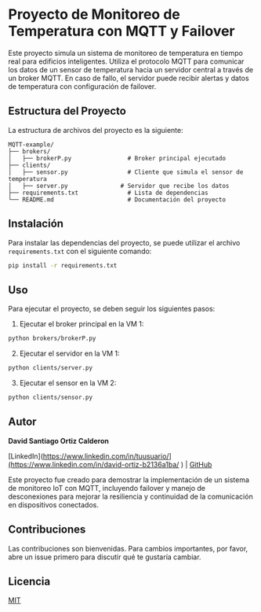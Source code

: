 # Proyecto de Monitoreo de Temperatura con MQTT y Failover

Este proyecto simula un sistema de monitoreo de temperatura en tiempo real para edificios inteligentes. Utiliza el protocolo MQTT para comunicar los datos de un sensor de temperatura hacia un servidor central a través de un broker MQTT. En caso de fallo, el servidor puede recibir alertas y datos de temperatura con configuración de failover.

## Estructura del Proyecto

La estructura de archivos del proyecto es la siguiente:

```plaintext
MQTT-example/
├── brokers/
│   ├── brokerP.py                # Broker principal ejecutado 
├── clients/
│   ├── sensor.py                 # Cliente que simula el sensor de temperatura 
│   ├── server.py               # Servidor que recibe los datos 
├── requirements.txt              # Lista de dependencias
└── README.md                     # Documentación del proyecto
```

## Instalación

Para instalar las dependencias del proyecto, se puede utilizar el archivo `requirements.txt` con el siguiente comando:

```bash
pip install -r requirements.txt
```

## Uso

Para ejecutar el proyecto, se deben seguir los siguientes pasos:

1. Ejecutar el broker principal en la VM 1:

```bash
python brokers/brokerP.py
```

2. Ejecutar el servidor en la VM 1:

```bash
python clients/server.py
```

3. Ejecutar el sensor en la VM 2:

```bash
python clients/sensor.py
```

## Autor

**David Santiago Ortiz Calderon**  

[LinkedIn](https://www.linkedin.com/in/tuusuario/](https://www.linkedin.com/in/david-ortiz-b2136a1ba/ ) | [GitHub](https://github.com/DavzC) 

Este proyecto fue creado para demostrar la implementación de un sistema de monitoreo IoT con MQTT, incluyendo failover y manejo de desconexiones para mejorar la resiliencia y continuidad de la comunicación en dispositivos conectados.


## Contribuciones

Las contribuciones son bienvenidas. Para cambios importantes, por favor, abre un issue primero para discutir qué te gustaría cambiar.

## Licencia

[MIT](https://choosealicense.com/licenses/mit/)
```

